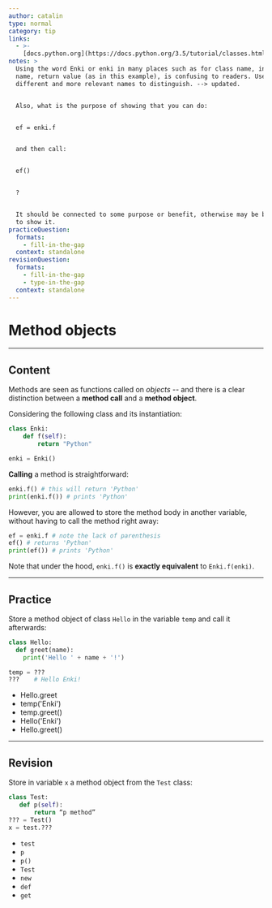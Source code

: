 ```yaml
---
author: catalin
type: normal
category: tip
links:
  - >-
    [docs.python.org](https://docs.python.org/3.5/tutorial/classes.html#method-objects){website}
notes: >
  Using the word Enki or enki in many places such as for class name, instance
  name, return value (as in this example), is confusing to readers. Use
  different and more relevant names to distinguish. --> updated.


  Also, what is the purpose of showing that you can do:


  ef = enki.f


  and then call:


  ef()


  ?


  It should be connected to some purpose or benefit, otherwise may be better not
  to show it.
practiceQuestion:
  formats:
    - fill-in-the-gap
  context: standalone
revisionQuestion:
  formats:
    - fill-in-the-gap
    - type-in-the-gap
  context: standalone
---
```


# Method objects


---

## Content

Methods are seen as functions called on *objects* -- and there is a clear distinction between a **method call** and a **method object**.

Considering the following class and its instantiation:

```python
class Enki:
    def f(self):
        return "Python"

enki = Enki()

```

**Calling** a method is straightforward:

```python
enki.f() # this will return 'Python'
print(enki.f()) # prints 'Python'
```

However, you are allowed to store the method body in another variable, without having to call the method right away:

```python
ef = enki.f # note the lack of parenthesis
ef() # returns 'Python'
print(ef()) # prints 'Python'
```

Note that under the hood, `enki.f()` is **exactly equivalent** to `Enki.f(enki)`.


---

## Practice

Store a method object of class `Hello` in the variable `temp` and call it afterwards:

```python
class Hello:
  def greet(name):
    print('Hello ' + name + '!')

temp = ???
???    # Hello Enki!
```

- Hello.greet
- temp('Enki')
- temp.greet()
- Hello('Enki')
- Hello.greet()


---

## Revision

Store in variable `x` a method object from the `Test` class:

```python
class Test:
   def p(self):
       return “p method”
??? = Test()
x = test.???
```

- `test`
- `p`
- `p()`
- `Test`
- `new`
- `def`
- `get`
 
